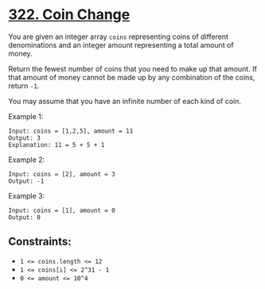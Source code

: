 [322. Coin Change](https://leetcode.com/problems/coin-change/)
==================
You are given an integer array `coins` representing coins of different
denominations and an integer amount representing a total amount of money.

Return the fewest number of coins that you need to make up that amount.
If that amount of money cannot be made up by any combination of the coins,
return `-1`.

You may assume that you have an infinite number of each kind of coin.

Example 1:

```
Input: coins = [1,2,5], amount = 11
Output: 3
Explanation: 11 = 5 + 5 + 1
```

Example 2:

```
Input: coins = [2], amount = 3
Output: -1
```

Example 3:

```
Input: coins = [1], amount = 0
Output: 0
```

Constraints:
---
 - `1 <= coins.length <= 12`
 - `1 <= coins[i] <= 2^31 - 1`
 - `0 <= amount <= 10^4`
